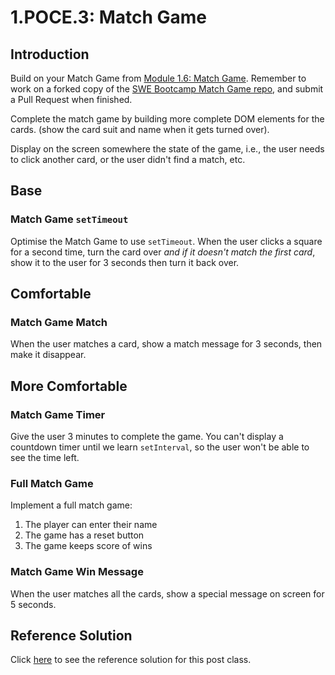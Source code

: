 # 1.POCE.3: Match Game

## Introduction

Build on your Match Game from [Module 1.6: Match Game](../1.6-match-game.md). Remember to work on a forked copy of the [SWE Bootcamp Match Game repo](https://github.com/rocketacademy/match-game-bootcamp), and submit a Pull Request when finished.

Complete the match game by building more complete DOM elements for the cards. (show the card suit and name when it gets turned over).

Display on the screen somewhere the state of the game, i.e., the user needs to click another card, or the user didn't find a match, etc.

## Base

### Match Game `setTimeout`

Optimise the Match Game to use `setTimeout`. When the user clicks a square for a second time, turn the card over _and if it doesn't match the first card_, show it to the user for 3 seconds then turn it back over.

## Comfortable

### Match Game Match

When the user matches a card, show a match message for 3 seconds, then make it disappear.

## More Comfortable

### Match Game Timer

Give the user 3 minutes to complete the game. You can't display a countdown timer until we learn `setInterval`, so the user won't be able to see the time left.

### Full Match Game

Implement a full match game:

1. The player can enter their name
2. The game has a reset button
3. The game keeps score of wins

### Match Game Win Message

When the user matches all the cards, show a special message on screen for 5 seconds.

## Reference Solution

Click [here](https://github.com/rocketacademy/match-game-bootcamp/tree/solution-base) to see the reference solution for this post class.
